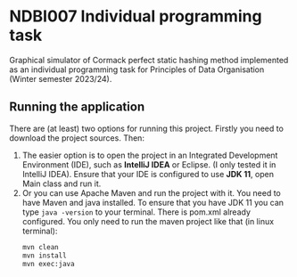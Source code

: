 # NDBI007 Individual programming task

Graphical simulator of Cormack perfect static hashing method implemented
as an individual programming task for Principles of Data Organisation
(Winter semester 2023/24). 

## Running the application

There are (at least) two options for running this project. Firstly you
need to download the project sources. Then:

1. The easier option is to open the project in an Integrated Development
   Environment (IDE), such as **IntelliJ IDEA** or Eclipse. (I only tested
   it in IntelliJ IDEA). Ensure that your IDE is configured to use **JDK 11**,
   open Main class and run it.
2. Or you can use Apache Maven and run the project with it. You need to have
   Maven and java installed. To ensure that you have JDK 11 you can type `java -version`
   to your terminal. There is pom.xml already configured.
   You only need to run the maven project like that (in linux terminal):
    ```bash
    mvn clean
    mvn install
    mvn exec:java
    ```
